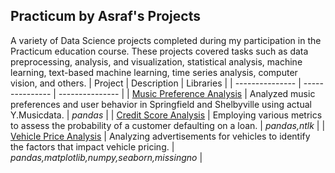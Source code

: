 ## Practicum by Asraf's Projects
A variety of Data Science projects completed during my participation in the Practicum education course. These projects covered tasks such as data preprocessing, analysis, and visualization, statistical analysis, machine learning, text-based machine learning, time series analysis, computer vision, and others.
| Project | Description | Libraries |
| --------------- | --------------- | --------------- |
| [Music Preference Analysis](https://github.com/Shi42Ro/music_preference.git)    | Analyzed music preferences and user behavior in Springfield and Shelbyville using actual Y.Musicdata.    | *pandas*    |
| [Credit Score Analysis](https://github.com/Shi42Ro/credit_score.git)    | Employing various metrics to assess the probability of a customer defaulting on a loan.    | *pandas,ntlk*    |
| [Vehicle Price Analysis](https://github.com/Shi42Ro/vehicle_price.git)    | Analyzing advertisements for vehicles to identify the factors that impact vehicle pricing.    | *pandas,matplotlib,numpy,seaborn,missingno*    |
